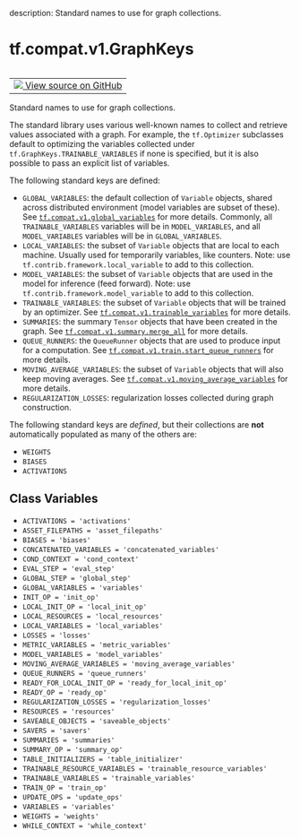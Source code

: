 description: Standard names to use for graph collections.

<div itemscope itemtype="http://developers.google.com/ReferenceObject">
<meta itemprop="name" content="tf.compat.v1.GraphKeys" />
<meta itemprop="path" content="Stable" />
<meta itemprop="property" content="ACTIVATIONS"/>
<meta itemprop="property" content="ASSET_FILEPATHS"/>
<meta itemprop="property" content="BIASES"/>
<meta itemprop="property" content="CONCATENATED_VARIABLES"/>
<meta itemprop="property" content="COND_CONTEXT"/>
<meta itemprop="property" content="EVAL_STEP"/>
<meta itemprop="property" content="GLOBAL_STEP"/>
<meta itemprop="property" content="GLOBAL_VARIABLES"/>
<meta itemprop="property" content="INIT_OP"/>
<meta itemprop="property" content="LOCAL_INIT_OP"/>
<meta itemprop="property" content="LOCAL_RESOURCES"/>
<meta itemprop="property" content="LOCAL_VARIABLES"/>
<meta itemprop="property" content="LOSSES"/>
<meta itemprop="property" content="METRIC_VARIABLES"/>
<meta itemprop="property" content="MODEL_VARIABLES"/>
<meta itemprop="property" content="MOVING_AVERAGE_VARIABLES"/>
<meta itemprop="property" content="QUEUE_RUNNERS"/>
<meta itemprop="property" content="READY_FOR_LOCAL_INIT_OP"/>
<meta itemprop="property" content="READY_OP"/>
<meta itemprop="property" content="REGULARIZATION_LOSSES"/>
<meta itemprop="property" content="RESOURCES"/>
<meta itemprop="property" content="SAVEABLE_OBJECTS"/>
<meta itemprop="property" content="SAVERS"/>
<meta itemprop="property" content="SUMMARIES"/>
<meta itemprop="property" content="SUMMARY_OP"/>
<meta itemprop="property" content="TABLE_INITIALIZERS"/>
<meta itemprop="property" content="TRAINABLE_RESOURCE_VARIABLES"/>
<meta itemprop="property" content="TRAINABLE_VARIABLES"/>
<meta itemprop="property" content="TRAIN_OP"/>
<meta itemprop="property" content="UPDATE_OPS"/>
<meta itemprop="property" content="VARIABLES"/>
<meta itemprop="property" content="WEIGHTS"/>
<meta itemprop="property" content="WHILE_CONTEXT"/>
</div>

# tf.compat.v1.GraphKeys

<!-- Insert buttons and diff -->

<table class="tfo-notebook-buttons tfo-api nocontent" align="left">
<td>
  <a target="_blank" href="https://github.com/tensorflow/tensorflow/blob/r2.3/tensorflow/python/framework/ops.py#L6122-L6264">
    <img src="https://www.tensorflow.org/images/GitHub-Mark-32px.png" />
    View source on GitHub
  </a>
</td>
</table>



Standard names to use for graph collections.

<!-- Placeholder for "Used in" -->

The standard library uses various well-known names to collect and
retrieve values associated with a graph. For example, the
`tf.Optimizer` subclasses default to optimizing the variables
collected under `tf.GraphKeys.TRAINABLE_VARIABLES` if none is
specified, but it is also possible to pass an explicit list of
variables.

The following standard keys are defined:

* `GLOBAL_VARIABLES`: the default collection of `Variable` objects, shared
  across distributed environment (model variables are subset of these). See
  <a href="../../../tf/compat/v1/global_variables.md"><code>tf.compat.v1.global_variables</code></a>
  for more details.
  Commonly, all `TRAINABLE_VARIABLES` variables will be in `MODEL_VARIABLES`,
  and all `MODEL_VARIABLES` variables will be in `GLOBAL_VARIABLES`.
* `LOCAL_VARIABLES`: the subset of `Variable` objects that are local to each
  machine. Usually used for temporarily variables, like counters.
  Note: use `tf.contrib.framework.local_variable` to add to this collection.
* `MODEL_VARIABLES`: the subset of `Variable` objects that are used in the
  model for inference (feed forward). Note: use
  `tf.contrib.framework.model_variable` to add to this collection.
* `TRAINABLE_VARIABLES`: the subset of `Variable` objects that will
  be trained by an optimizer. See
  <a href="../../../tf/compat/v1/trainable_variables.md"><code>tf.compat.v1.trainable_variables</code></a>
  for more details.
* `SUMMARIES`: the summary `Tensor` objects that have been created in the
  graph. See
  <a href="../../../tf/compat/v1/summary/merge_all.md"><code>tf.compat.v1.summary.merge_all</code></a>
  for more details.
* `QUEUE_RUNNERS`: the `QueueRunner` objects that are used to
  produce input for a computation. See
  <a href="../../../tf/compat/v1/train/start_queue_runners.md"><code>tf.compat.v1.train.start_queue_runners</code></a>
  for more details.
* `MOVING_AVERAGE_VARIABLES`: the subset of `Variable` objects that will also
  keep moving averages.  See
  <a href="../../../tf/compat/v1/moving_average_variables.md"><code>tf.compat.v1.moving_average_variables</code></a>
  for more details.
* `REGULARIZATION_LOSSES`: regularization losses collected during graph
  construction.

The following standard keys are _defined_, but their collections are **not**
automatically populated as many of the others are:

* `WEIGHTS`
* `BIASES`
* `ACTIVATIONS`

## Class Variables

* `ACTIVATIONS = 'activations'` <a id="ACTIVATIONS"></a>
* `ASSET_FILEPATHS = 'asset_filepaths'` <a id="ASSET_FILEPATHS"></a>
* `BIASES = 'biases'` <a id="BIASES"></a>
* `CONCATENATED_VARIABLES = 'concatenated_variables'` <a id="CONCATENATED_VARIABLES"></a>
* `COND_CONTEXT = 'cond_context'` <a id="COND_CONTEXT"></a>
* `EVAL_STEP = 'eval_step'` <a id="EVAL_STEP"></a>
* `GLOBAL_STEP = 'global_step'` <a id="GLOBAL_STEP"></a>
* `GLOBAL_VARIABLES = 'variables'` <a id="GLOBAL_VARIABLES"></a>
* `INIT_OP = 'init_op'` <a id="INIT_OP"></a>
* `LOCAL_INIT_OP = 'local_init_op'` <a id="LOCAL_INIT_OP"></a>
* `LOCAL_RESOURCES = 'local_resources'` <a id="LOCAL_RESOURCES"></a>
* `LOCAL_VARIABLES = 'local_variables'` <a id="LOCAL_VARIABLES"></a>
* `LOSSES = 'losses'` <a id="LOSSES"></a>
* `METRIC_VARIABLES = 'metric_variables'` <a id="METRIC_VARIABLES"></a>
* `MODEL_VARIABLES = 'model_variables'` <a id="MODEL_VARIABLES"></a>
* `MOVING_AVERAGE_VARIABLES = 'moving_average_variables'` <a id="MOVING_AVERAGE_VARIABLES"></a>
* `QUEUE_RUNNERS = 'queue_runners'` <a id="QUEUE_RUNNERS"></a>
* `READY_FOR_LOCAL_INIT_OP = 'ready_for_local_init_op'` <a id="READY_FOR_LOCAL_INIT_OP"></a>
* `READY_OP = 'ready_op'` <a id="READY_OP"></a>
* `REGULARIZATION_LOSSES = 'regularization_losses'` <a id="REGULARIZATION_LOSSES"></a>
* `RESOURCES = 'resources'` <a id="RESOURCES"></a>
* `SAVEABLE_OBJECTS = 'saveable_objects'` <a id="SAVEABLE_OBJECTS"></a>
* `SAVERS = 'savers'` <a id="SAVERS"></a>
* `SUMMARIES = 'summaries'` <a id="SUMMARIES"></a>
* `SUMMARY_OP = 'summary_op'` <a id="SUMMARY_OP"></a>
* `TABLE_INITIALIZERS = 'table_initializer'` <a id="TABLE_INITIALIZERS"></a>
* `TRAINABLE_RESOURCE_VARIABLES = 'trainable_resource_variables'` <a id="TRAINABLE_RESOURCE_VARIABLES"></a>
* `TRAINABLE_VARIABLES = 'trainable_variables'` <a id="TRAINABLE_VARIABLES"></a>
* `TRAIN_OP = 'train_op'` <a id="TRAIN_OP"></a>
* `UPDATE_OPS = 'update_ops'` <a id="UPDATE_OPS"></a>
* `VARIABLES = 'variables'` <a id="VARIABLES"></a>
* `WEIGHTS = 'weights'` <a id="WEIGHTS"></a>
* `WHILE_CONTEXT = 'while_context'` <a id="WHILE_CONTEXT"></a>
